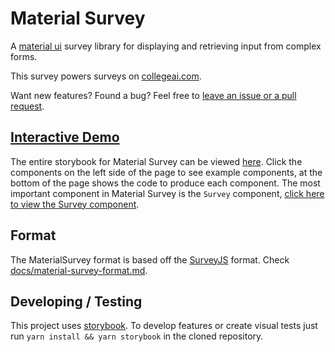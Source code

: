 # Material Survey

A [material ui](https://material-ui.com/) survey library for displaying and retrieving input from complex forms.

This survey powers surveys on [collegeai.com](https://collegeai.com).

Want new features? Found a bug? Feel free to [leave an issue or a pull request](https://github.com/CollegeAI/material-survey/pulls).

## [Interactive Demo](#)

The entire storybook for Material Survey can be viewed [here](#). Click the components on the left side of the page to see example components, at the bottom of the page shows the code to produce each component. The most important component in Material Survey is the `Survey` component, [click here to view the Survey component](?selectedKind=Survey&selectedStory=All%20Question%20Types).

## Format

The MaterialSurvey format is based off the [SurveyJS](https://github.com/surveyjs/surveyjs) format. Check [docs/material-survey-format.md](https://github.com/CollegeAI/material-survey/blob/master/docs/material-survey-format.md).

## Developing / Testing

This project uses [storybook](https://storybook.js.org/). To develop features or
create visual tests just run `yarn install && yarn storybook` in the cloned repository.
